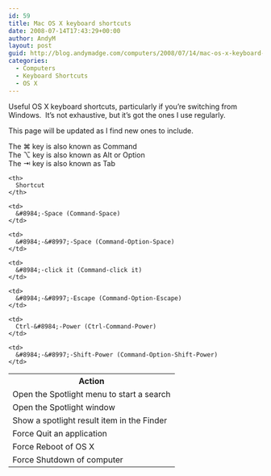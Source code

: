 ```yaml
---
id: 59
title: Mac OS X keyboard shortcuts
date: 2008-07-14T17:43:29+00:00
author: AndyM
layout: post
guid: http://blog.andymadge.com/computers/2008/07/14/mac-os-x-keyboard-shortcuts/
categories:
  - Computers
  - Keyboard Shortcuts
  - OS X
---
```

Useful OS X keyboard shortcuts, particularly if you&#8217;re switching from Windows.  It&#8217;s not exhaustive, but it&#8217;s got the ones I use regularly.

This page will be updated as I find new ones to include.

<!--more-->

The &#8984; key is also known as Command  
The &#8997; key is also known as Alt or Option  
The &#8677; key is also known as Tab

<table class="cleantable" border="0">
  <tr>
    <th>
      Action
    </th>
    
    <th>
      Shortcut
    </th>
  </tr>
  
  <tr>
    <td>
      Open the Spotlight menu to start a search
    </td>
    
    <td>
      &#8984;-Space (Command-Space)
    </td>
  </tr>
  
  <tr>
    <td>
      Open the Spotlight window
    </td>
    
    <td>
      &#8984;-&#8997;-Space (Command-Option-Space)
    </td>
  </tr>
  
  <tr>
    <td>
      Show a spotlight result item in the Finder
    </td>
    
    <td>
      &#8984;-click it (Command-click it)
    </td>
  </tr>
  
  <tr>
    <td>
      Force Quit an application
    </td>
    
    <td>
      &#8984;-&#8997;-Escape (Command-Option-Escape)
    </td>
  </tr>
  
  <tr>
    <td>
      Force Reboot of OS X
    </td>
    
    <td>
      Ctrl-&#8984;-Power (Ctrl-Command-Power)
    </td>
  </tr>
  
  <tr>
    <td>
      Force Shutdown of computer
    </td>
    
    <td>
      &#8984;-&#8997;-Shift-Power (Command-Option-Shift-Power)
    </td>
  </tr>
</table>